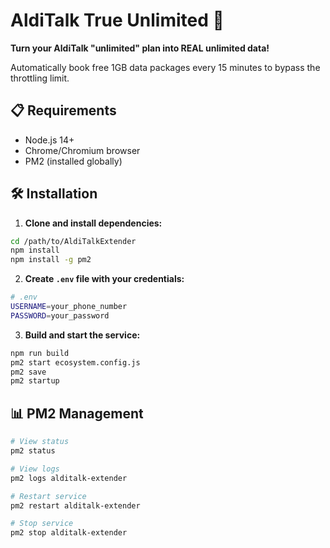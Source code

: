 # AldiTalk True Unlimited 🚀

**Turn your AldiTalk "unlimited" plan into REAL unlimited data!** 

Automatically book free 1GB data packages every 15 minutes to bypass the throttling limit.

## 📋 Requirements

- Node.js 14+
- Chrome/Chromium browser
- PM2 (installed globally)

## 🛠️ Installation

1. **Clone and install dependencies:**
```bash
cd /path/to/AldiTalkExtender
npm install
npm install -g pm2
```

2. **Create `.env` file with your credentials:**
```bash
# .env
USERNAME=your_phone_number
PASSWORD=your_password
```

3. **Build and start the service:**
```bash
npm run build
pm2 start ecosystem.config.js
pm2 save
pm2 startup
```

## 📊 PM2 Management

```bash
# View status
pm2 status

# View logs
pm2 logs alditalk-extender

# Restart service
pm2 restart alditalk-extender

# Stop service
pm2 stop alditalk-extender
```
